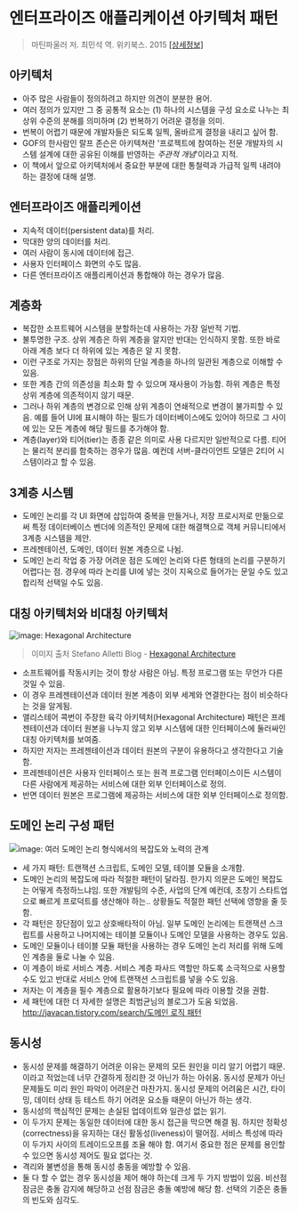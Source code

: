 # 엔터프라이즈 애플리케이션 아키텍처 패턴
> 마틴파울러 저. 최민석 역. 위키북스. 2015 [[상세정보]](https://book.naver.com/bookdb/book_detail.nhn?bid=9699564)

## 아키텍처
- 아주 많은 사람들이 정의하려고 하지만 의견이 분분한 용어.
- 여러 정의가 있지만 그 중 공통적 요소는 (1) 하나의 시스템을 구성 요소로 나누는 최상위 수준의 분해를 의미하며 (2) 번복하기 어려운 결정을 의미.
- 번복이 어렵기 때문에 개발자들은 되도록 일찍, 올바르게 결정을 내리고 싶어 함.
- GOF의 한사람인 랄프 존슨은 아키텍쳐란 '프로젝트에 참여하는 전문 개발자의 시스템 설계에 대한 공유된 이해를 반영하는 *주관적 개념*'이라고 지적.
- 이 책에서 앞으로 아키텍처에서 중요한 부분에 대한 통철력과 가급적 일찍 내려야 하는 결정에 대해 설명.

## 엔터프라이즈 애플리케이션
- 지속적 데이터(persistent data)를 처리.
- 막대한 양의 데이터를 처리.
- 여러 사람이 동시에 데이터에 접근.
- 사용자 인터페이스 화면의 수도 많음.
- 다른 엔터프라이즈 애플리케이션과 통합해야 하는 경우가 많음.

## 계층화
- 복잡한 소프트웨어 시스템을 분할하는데 사용하는 가장 일반적 기법.
- 불투명한 구조. 상위 계층은 하위 계층을 알지만 반대는 인식하지 못함. 또한 바로 아래 계층 보다 더 하위에 있는 계층은 알 지 못함.
- 이런 구조로 가지는 장점은 하위의 단일 계층을 하나의 일관된 계층으로 이해할 수 있음.
- 또한 계층 간의 의존성을 최소화 할 수 있으며 재사용이 가능함. 하위 계층은 특정 상위 계층에 의존적이지 않기 때문.
- 그러나 하위 계층의 변경으로 인해 상위 계층이 연쇄적으로 변경이 불가피할 수 있음. 예를 들어 UI에 표시해야 하는 필드가 데이터베이스에도 있어야 하므로 그 사이에 있는 모든 계층에 해당 필드를 추가해야 함.
- 계층(layer)와 티어(tier)는 종종 같은 의미로 사용 다르지만 일반적으로 다름. 티어는 물리적 분리를 함축하는 경우가 많음. 예컨데 서버-클라이언트 모델은 2티어 시스템이라고 할 수 있음.

## 3계층 시스템
- 도메인 논리를 각 UI 화면에 삽입하여 중복을 만들거나, 저장 프로시저로 만듦으로써 특정 데이터베이스 벤더에 의존적인 문제에 대한 해결책으로 객체 커뮤니티에서 3계층 시스템을 제안.
- 프레젠테이션, 도메인, 데이터 원본 계층으로 나뉨.
- 도메인 논리 작업 중 가장 어려운 점은 도메인 논리와 다른 형태의 논리를 구분하기 어렵다는 점. 경우에 따라 논리를 UI에 넣는 것이 지옥으로 들어가는 문일 수도 있고 합리적 선택일 수도 있음.

## 대칭 아키텍처와 비대칭 아키텍처
![image: Hexagonal Architecture](https://camo.githubusercontent.com/9026dd45caa0030e46bd31df92ce588cc311e432/68747470733a2f2f73746566616e6f616c6c657474692e66696c65732e776f726470726573732e636f6d2f323031372f31302f636c65616e2d6172636869746563747572652e706e673f773d35393026683d333333)
> 이미지 출처 Stefano Alletti Blog - [Hexagonal Architecture](https://stefanoalletti.wordpress.com/2017/10/27/hexagonal-architecture/)
- 소프트웨어를 작동시키는 것이 항상 사람은 아님. 특정 프로그램 또는 무언가 다른 것일 수 있음.
- 이 경우 프레젠테이션과 데이터 원본 계층이 외부 세계와 연결한다는 점이 비슷하다는 것을 알게됨.
- 앨리스테어 콕번이 주장한 육각 아키텍처(Hexagonal Architecture) 패턴은 프레젠테이션과 데이터 원본을 나누지 않고 외부 시스템에 대한 인터페이스에 둘러싸인 대칭 아키텍처를 보여줌.
- 하지만 저자는 프레젠테이션과 데이터 원본의 구분이 유용하다고 생각한다고 기술함.
- 프레젠테이션은 사용자 인터페이스 또는 원격 프로그램 인터페이스이든 시스템이 다른 사람에게 제공하는 서비스에 대한 외부 인터페이스로 정의.
- 반면 데이터 원본은 프로그램에 제공하는 서비스에 대한 외부 인터페이스로 정의함.

## 도메인 논리 구성 패턴
![image: 여러 도메인 논리 형식에서의 복잡도와 노력의 관계](https://user-images.githubusercontent.com/13076271/50553755-2ab99300-0cf0-11e9-8dbf-131042266f3a.png)
- 세 가지 패턴: 트랜잭션 스크립트, 도메인 모델, 테이블 모듈을 소개함.
- 도메인 논리의 복잡도에 따라 적절한 패턴이 달라짐. 한가지 의문은 도메인 복잡도는 어떻게 측정하느냐임. 또한 개발팀의 수준, 사업의 단계 예컨데, 초창기 스타트업으로 빠르게 프로덕트를 생산해야 하는.. 상황들도 적절한 패턴 선택에 영향을 줄 듯 함.
- 각 패턴은 장단점이 있고 상호배타적이 아님. 일부 도메인 논리에는 트랜잭션 스크립트를 사용하고 나머지에는 테이블 모듈이나 도메인 모델을 사용하는 경우도 있음.
- 도메인 모듈이나 테이블 모듈 패턴을 사용하는 경우 도메인 논리 처리를 위해 도메인 계층을 둘로 나눌 수 있음.
- 이 계층이 바로 서비스 계층. 서비스 계층 파사드 역할만 하도록 소극적으로 사용할 수도 있고 반대로 서비스 안에 트랜잭션 스크립트를 넣을 수도 있음.
- 저자는 이 계층을 필수 계층으로 활용하기보다 필요에 따라 이용할 것을 권함.
- 세 패턴에 대한 더 자세한 설명은 최범균님의 블로그가 도움 되었음. [http://javacan.tistory.com/search/도메인 로직 패턴](http://javacan.tistory.com/search/%EB%8F%84%EB%A9%94%EC%9D%B8%20%EB%A1%9C%EC%A7%81%20%ED%8C%A8%ED%84%B4)

## 동시성
- 동시성 문제를 해결하기 어려운 이유는 문제의 모든 원인을 미리 알기 어렵기 때문. 이라고 적었는데 너무 간결하게 정리한 것 아닌가 하는 아쉬움. 동시성 문제가 아닌 문제들도 미리 원인 파악이 어려운건 마찬가지. 동시성 문제의 어려움은 시간, 타이밍, 데이터 상태 등 테스트 하기 어려운 요소들 때문이 아닌가 하는 생각.
- 동시성의 핵심적인 문제는 손실된 업데이트와 일관성 없는 읽기.
- 이 두가지 문제는 동일한 데이터에 대한 동시 접근을 막으면 해결 됨. 하지만 정확성(correctness)을 유지하는 대신 활동성(liveness)이 떨어짐. 서비스 특성에 따라 이 두가지 사이의 트레이드오프를 조율 해야 함. 여기서 중요한 점은 문제를 용인할 수 있으면 동시성 제어도 필요 없다는 것.
- 격리와 불변성을 통해 동시성 충동을 예방할 수 있음.
- 둘 다 할 수 없는 경우 동시성을 제어 해야 하는데 크게 두 가지 방법이 있음. 비선점 잠금은 충돌 감지에 해당하고 선점 잠금은 충돌 예방에 해당 함. 선택의 기준은 충돌의 빈도와 심각도.
